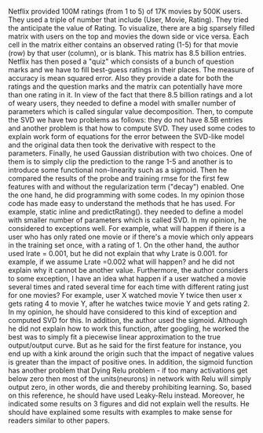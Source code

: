 
Netflix provided 100M ratings (from 1 to 5) of 17K movies by 500K users. They used a triple of number that include (User, Movie, Rating). They tried the anticipate the value of Rating. To visualize, there are a big sparsely filled matrix with users on the top and movies the down side or vice versa. Each cell in the matrix either contains an observed rating (1-5) for that movie (row) by that user (column), or is blank. This matrix has 8.5 billion entries. Netflix has then posed a "quiz" which consists of a bunch of question marks and we have to fill best-guess ratings in their places. The measure of accuracy is mean squared error. Also they provide a date for both the ratings and the question marks and the matrix can potentially have more than one rating in it. In view of the fact that there 8.5 billion ratings and a lot of weary users, they needed to define a model with smaller number of parameters which is called singular value decomposition. Then, to compute the SVD we have two problems as follows: they do not have 8.5B entries and another problem is that how to compute SVD. They used some codes to explain work form of equations for the error between the SVD-like model and the original data then took the derivative with respect to the parameters. Finally, he used Gaussian distribution with two choices. One of them is to simply clip the prediction to the range 1-5 and another is to introduce some functional non-linearity such as a sigmoid. Then he compared the results of the probe and training rmse for the first few features with and without the regularization term ("decay") enabled.
One the one hand, he did programming with some codes. In my opinion those code has made easy to understand the methods that he has used. For example, static inline and predictRating().
they needed to define a model with smaller number of parameters which is called SVD. In my opinion, he considered to exceptions well. For example, what will happen if there is a user who has only rated one movie or if there's a movie which only appears in the training set once, with a rating of 1. 
On the other hand, the author used lrate = 0.001, but he did not explain that why Lrate is 0.001. for example, if we assume Lrate =0.002 what will happen? and he did not explain why it cannot be another value. 
Furthermore, the author considers to some exception, I have an idea what happen if a user watched a movie several times and rated several time for each time with different rating just for one movies? For example, user X watched movie Y twice then user x gets rating 4 to movie Y, after he watches twice movie Y and gets rating 2. In my opinion, he should have considered to this kind of exception and computed SVD for this.
In addition, the author used the sigmoid. Although he did not explain how to work this function, after googling, he worked the best was to simply fit a piecewise linear approximation to the true output/output curve. But as he said for the first feature for instance, you end up with a kink around the origin such that the impact of negative values is greater than the impact of positive ones. In addition, the sigmoid function has another problem that Dying Relu problem - if too many activations get below zero then most of the units(neurons) in network with Relu will simply output zero, in other words, die and thereby prohibiting learning. So, based on this reference, he should have used Leaky-Relu instead.
Moreover, he indicated some results on 3 figures and did not explain well the results. He should have explained some results with examples to make sense for readers similar to other papers.  

